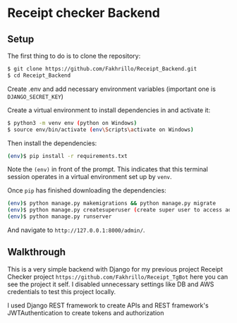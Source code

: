 # Receipt checker Backend 

## Setup

The first thing to do is to clone the repository:

```sh
$ git clone https://github.com/Fakhrillo/Receipt_Backend.git
$ cd Receipt_Backend
```

Create .env and add necessary environment variables (important one is `DJANGO_SECRET_KEY`)

Create a virtual environment to install dependencies in and activate it:

```sh
$ python3 -m venv env (python on Windows)
$ source env/bin/activate (env\Scripts\activate on Windows)
```

Then install the dependencies:

```sh
(env)$ pip install -r requirements.txt
```
Note the `(env)` in front of the prompt. This indicates that this terminal
session operates in a virtual environment set up by `venv`.

Once `pip` has finished downloading the dependencies:
```sh
(env)$ python manage.py makemigrations && python manage.py migrate
(env)$ python manage.py createsuperuser (create super user to access admin page)
(env)$ python manage.py runserver
```
And navigate to `http://127.0.0.1:8000/admin/`.

## Walkthrough

This is a very simple backend with Django for my previous project Receipt Checker project `https://github.com/Fakhrillo/Receipt_TgBot` here you can see the project it self.
I disabled unnecessary settings like DB and AWS credentials to test this project locally.

I used Django REST framework to create APIs and REST framework's JWTAuthentication to create tokens and authorization